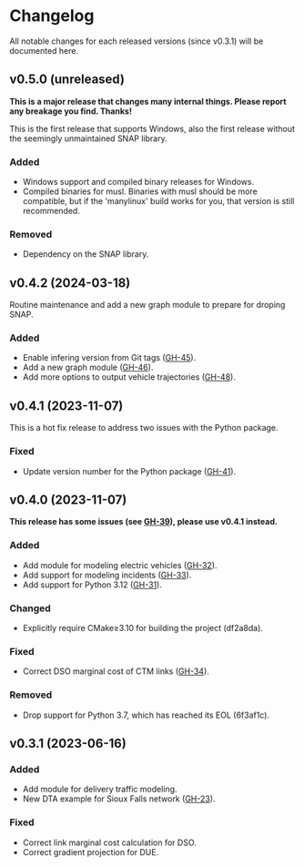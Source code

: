 # Changelog

All notable changes for each released versions (since v0.3.1) will be documented
here.

## v0.5.0 (unreleased)

**This is a major release that changes many internal things. Please report any
breakage you find. Thanks!**

This is the first release that supports Windows, also the first release without
the seemingly unmaintained SNAP library.

### Added

- Windows support and compiled binary releases for Windows.
- Compiled binaries for musl. Binaries with musl should be more compatible, but
  if the 'manylinux' build works for you, that version is still recommended.

### Removed

- Dependency on the SNAP library.

## v0.4.2 (2024-03-18)

Routine maintenance and add a new graph module to prepare for droping SNAP.

### Added

- Enable infering version from Git tags ([GH-45]).
- Add a new graph module ([GH-46]).
- Add more options to output vehicle trajectories ([GH-48]).

[GH-45]: https://github.com/maccmu/macposts/pull/45
[GH-46]: https://github.com/maccmu/macposts/pull/46
[GH-48]: https://github.com/maccmu/macposts/pull/48

## v0.4.1 (2023-11-07)

This is a hot fix release to address two issues with the Python package.

### Fixed

- Update version number for the Python package ([GH-41]).

[GH-41]: https://github.com/maccmu/macposts/pull/41

## v0.4.0 (2023-11-07)

**This release has some issues (see [GH-39]), please use v0.4.1 instead.**

[GH-39]: https://github.com/maccmu/macposts/issues/39

### Added

- Add module for modeling electric vehicles ([GH-32]).
- Add support for modeling incidents ([GH-33]).
- Add support for Python 3.12 ([GH-31]).

[GH-31]: https://github.com/maccmu/macposts/pull/31
[GH-32]: https://github.com/maccmu/macposts/pull/32
[GH-33]: https://github.com/maccmu/macposts/pull/33

### Changed

- Explicitly require CMake≥3.10 for building the project (df2a8da).

### Fixed

- Correct DSO marginal cost of CTM links ([GH-34]).

[GH-34]: https://github.com/maccmu/macposts/pull/34

### Removed

- Drop support for Python 3.7, which has reached its EOL (6f3af1c).

## v0.3.1 (2023-06-16)

### Added

- Add module for delivery traffic modeling.
- New DTA example for Sioux Falls network ([GH-23]).

[GH-23]: https://github.com/maccmu/macposts/pull/23

### Fixed

- Correct link marginal cost calculation for DSO.
- Correct gradient projection for DUE.
